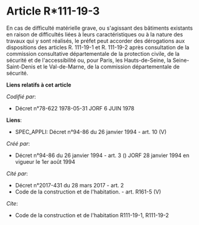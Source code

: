 # Article R*111-19-3

En cas de difficulté matérielle grave, ou s'agissant des bâtiments existants en raison de difficultés liées à leurs
caractéristiques ou à la nature des travaux qui y sont réalisés, le préfet peut accorder des dérogations aux dispositions des
articles R. 111-19-1 et R. 111-19-2 après consultation de la commission consultative départementale de la protection civile,
de la sécurité et de l'accessibilité ou, pour Paris, les Hauts-de-Seine, la Seine-Saint-Denis et le Val-de-Marne, de la
commission départementale de sécurité.

**Liens relatifs à cet article**

_Codifié par_:

  - Décret n°78-622 1978-05-31 JORF 6 JUIN 1978

**Liens**:

  - SPEC_APPLI: Décret n°94-86 du 26 janvier 1994 - art. 10 (V)

_Créé par_:

  - Décret n°94-86 du 26 janvier 1994 - art. 3 () JORF 28 janvier 1994 en vigueur le 1er août 1994

_Cité par_:

  - Décret n°2017-431 du 28 mars 2017 - art. 2
  - Code de la construction et de l'habitation. - art. R161-5 (V)

_Cite_:

  - Code de la construction et de l'habitation R111-19-1, R111-19-2
